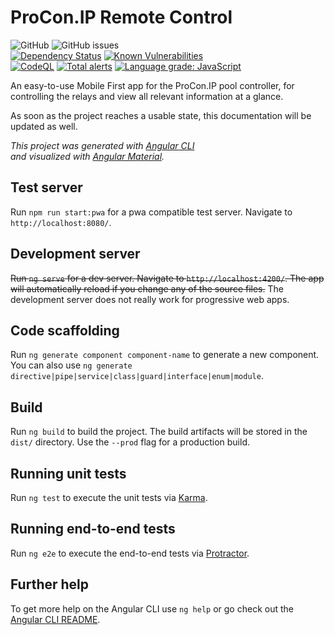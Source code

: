 
# ProCon.IP Remote Control

![GitHub](https://img.shields.io/github/license/ylabonte/procon-ip-rc)
![GitHub issues](https://img.shields.io/github/issues-raw/ylabonte/procon-ip-rc)  
[![Dependency Status](https://img.shields.io/david/ylabonte/procon-ip-rc.svg)](https://david-dm.org/ylabonte/procon-ip-rc)
[![Known Vulnerabilities](https://snyk.io/test/github/ylabonte/procon-ip-rc/badge.svg)](https://snyk.io/test/github/ylabonte/procon-ip-rc)  
[![CodeQL](https://github.com/ylabonte/procon-ip-rc/actions/workflows/codeql-analysis.yml/badge.svg)](https://github.com/ylabonte/procon-ip-rc/actions/workflows/codeql-analysis.yml)
[![Total alerts](https://img.shields.io/lgtm/alerts/g/ylabonte/procon-ip-rc.svg?logo=lgtm&logoWidth=18)](https://lgtm.com/projects/g/ylabonte/procon-ip-rc/alerts/)
[![Language grade: JavaScript](https://img.shields.io/lgtm/grade/javascript/g/ylabonte/procon-ip-rc.svg?logo=lgtm&logoWidth=18)](https://lgtm.com/projects/g/ylabonte/procon-ip-rc/context:javascript)

An easy-to-use Mobile First app for the ProCon.IP pool controller, for controlling the relays 
and view all relevant information at a glance.

As soon as the project reaches a usable state, this documentation will be updated as well.

_This project was generated with [Angular CLI](https://github.com/angular/angular-cli)_  
_and visualized with [Angular Material](https://material.angular.io/)._

## Test server

Run `npm run start:pwa` for a pwa compatible test server. Navigate to `http://localhost:8080/`.

## Development server

~~Run `ng serve` for a dev server. Navigate to `http://localhost:4200/`. The app will automatically reload if you change any of the source files.~~
The development server does not really work for progressive web apps.

## Code scaffolding

Run `ng generate component component-name` to generate a new component. You can also use `ng generate directive|pipe|service|class|guard|interface|enum|module`.

## Build

Run `ng build` to build the project. The build artifacts will be stored in the `dist/` directory. Use the `--prod` flag for a production build.

## Running unit tests

Run `ng test` to execute the unit tests via [Karma](https://karma-runner.github.io).

## Running end-to-end tests

Run `ng e2e` to execute the end-to-end tests via [Protractor](http://www.protractortest.org/).

## Further help

To get more help on the Angular CLI use `ng help` or go check out the [Angular CLI README](https://github.com/angular/angular-cli/blob/master/README.md).
